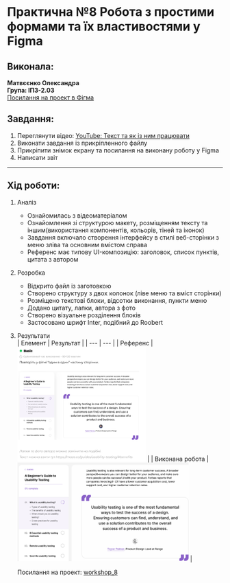 # Практична №8 Робота з простими формами та їх властивостями у Figma

## Виконала:  
**Матвєєнко Олександра**  
**Група: ІПЗ-2.03**  
[Посилання на проект в Фігма](https://www.figma.com/design/p7MtLimbLgoYP5IB06E1Qh/workshop_8?node-id=0-1&t=X35PK4wQ9Yoc4P5h-1)

## Завдання:
1. Переглянути відео: [YouTube: Текст та як із ним працювати](https://www.youtube.com/watch?v=VouVsut_-Ak&authuser=0)
2. Виконати завдання із прикріпленного файлу
3. Прикріпити знімок екрану та посилання на виконану роботу у Figma
4. Написати звіт

---

## Хід роботи:
1. Аналіз
    - Ознайомилась з відеоматеріалом
    - Ознайомлення зі структурою макету, розміщенням тексту та іншим(використання компонентів, кольорів, тіней та іконок)
    - Завдання включало створення інтерфейсу в стилі веб-сторінки з меню зліва та основним вмістом справа
    - Референс має типову UI-композицію: заголовок, список пунктів, цитата з автором
2. Розробка
    - Відкрито файл із заготовкою
    - Створено структуру з двох колонок (ліве меню та вміст сторінки)
    - Розміщено текстові блоки, відсотки виконання, пункти меню
    - Додано цитату, лапки, автора з фото
    - Створено візуальне розділення блоків
    - Застосовано шрифт Inter, подібний до Roobert
3. Результати  
    | Елемент | Результат |
    | --- | --- |
    | Референс | <img src="images/Ref.png" width="300px" /> |
    | Виконана робота | <img src="images/Finished.png" width="400px" /> |

    Посилання на проект: [workshop_8](https://www.figma.com/design/p7MtLimbLgoYP5IB06E1Qh/workshop_8?node-id=0-1&t=X35PK4wQ9Yoc4P5h-1)